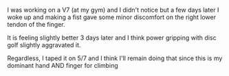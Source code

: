 I was working on a V7 (at my gym) and I didn't notice but a few days later I woke up and making a fist gave some minor discomfort on the right lower tendon of the finger.

It is feeling slightly better 3 days later and I think power gripping with disc golf slightly aggravated it.

Regardless, I taped it on 5/7 and I think I'll remain doing that since this is my dominant hand AND finger for climbing
